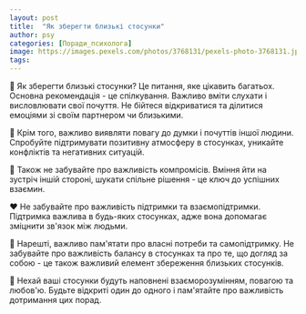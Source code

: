 ```yaml
---
layout: post
title:  "Як зберегти близькі стосунки"
author: psy
categories: [Поради_психолога]
image: https://images.pexels.com/photos/3768131/pexels-photo-3768131.jpeg?auto=compress&cs=tinysrgb&fit=crop&h=627&w=1200
tags: 
---
```


🌟 Як зберегти близькі стосунки? Це питання, яке цікавить багатьох. Основна рекомендація - це спілкування. Важливо вміти слухати і висловлювати свої почуття. Не бійтеся відкриватися та ділитися емоціями зі своїм партнером чи близькими.

💬 Крім того, важливо виявляти повагу до думки і почуттів іншої людини. Спробуйте підтримувати позитивну атмосферу в стосунках, уникайте конфліктів та негативних ситуацій.

🌿 Також не забувайте про важливість компромісів. Вміння йти на зустріч іншій стороні, шукати спільне рішення - це ключ до успішних взаємин.

❤️ Не забувайте про важливість підтримки та взаємопідтримки. Підтримка важлива в будь-яких стосунках, адже вона допомагає зміцнити зв'язок між людьми.

🌈 Нарешті, важливо пам'ятати про власні потреби та самопідтримку. Не забувайте про важливість балансу в стосунках та про те, що догляд за собою - це також важливий елемент збереження близьких стосунків.

🌟 Нехай ваші стосунки будуть наповнені взаєморозумінням, повагою та любов'ю. Будьте відкриті один до одного і пам'ятайте про важливість дотримання цих порад.


